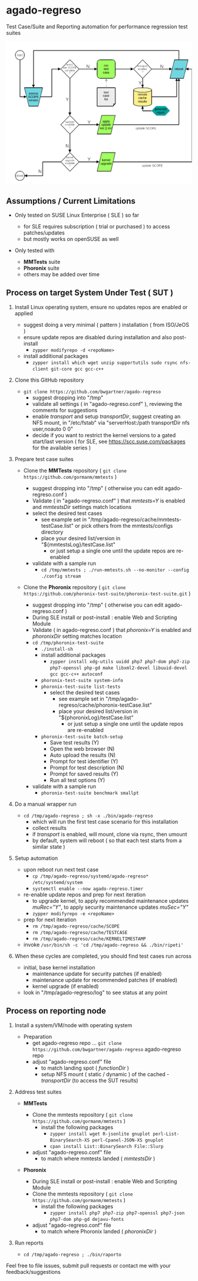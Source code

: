 # agado-regreso

Test Case/Suite and Reporting automation for performance regression test suites

![FlowChart](/images/AgadoRegreso-FlowChart.png)


## Assumptions / Current Limitations

- Only tested on SUSE Linux Enterprise ( SLE ) so far
  - for SLE requires subscription ( trial or purchased ) to access patches/updates
  - but mostly works on openSUSE as well

- Only tested with
  - **MMTests** suite
  - **Phoronix** suite
  - others may be added over time

## Process on target System Under Test ( SUT )

1. Install Linux operating system, ensure no updates repos are enabled or applied
   - suggest doing a very minimal ( pattern ) installation ( from ISO/JeOS )
   - ensure update repos are disabled during installation and also post-install
     - `zypper modifyrepo -d <repoName>`
   - install additional packages
     - `zypper install which wget unzip supportutils sudo rsync nfs-client git-core gcc gcc-c++`

2. Clone this GitHub repository
   - `git clone https://github.com/bwgartner/agado-regreso`
     - suggest dropping into "/tmp"
     - validate all settings ( in "agado-regreso.conf" ), reviewing the comments for suggestions
     - enable _transport_ and setup _transportDir_, suggest creating an NFS mount, in "/etc/fstab" via "serverHost:/path transportDir nfs user,noauto 0 0"
     - decide if you want to restrict the kernel versions to a gated start/last version ( for SLE, see https://scc.suse.com/packages for the available series )

3. Prepare test case suites
   - Clone the **MMTests** repository ( `git clone https://github.com/gormanm/mmtests` )
     - suggest dropping into "/tmp" ( otherwise you can edit agado-regreso.conf )
     - Validate ( in "agado-regreso.conf" ) that _mmtests=Y_ is enabled and _mmtestsDir_ settings match locations
     - select the desired test cases
       - see example set in "/tmp/agado-regreso/cache/mmtests-testCase.list" or pick others from the mmtests/configs directory
       - place your desired list/version in "${mmtestsLog}/testCase.list"
         - or just setup a single one until the update repos are re-enabled
     - validate with a sample run
       - `cd /tmp/mmtests ; ./run-mmtests.sh --no-monitor --config ./config stream`

   - Clone the **Phoronix** repository ( `git clone https://github.com/phoronix-test-suite/phoronix-test-suite.git` )
     - suggest dropping into "/tmp" ( otherwise you can edit agado-regreso.conf )
     - During SLE install or post-install : enable Web and Scripting Module
     - Validate ( in agado-regreso.conf ) that _phoronix=Y_ is enabled and _phoronixDir_ setting matches location
     - `cd /tmp/phoronix-test-suite`
       - `./install-sh`
       - install additional packages
         - `zypper install xdg-utils uuidd php7 php7-dom php7-zip php7-openssl php-gd make libxml2-devel libuuid-devel gcc gcc-c++ autoconf`
       - `phoronix-test-suite system-info`
       - `phoronix-test-suite list-tests`
         - select the desired test cases
           - see example set in "/tmp/agado-regreso/cache/phoronix-testCase.list"
           - place your desired list/version in "${phoronixLog}/testCase.list"
             - or just setup a single one until the update repos are re-enabled
       - `phoronix-test-suite batch-setup`
         - Save test results (Y)
         - Open the web browser (N)
         - Auto upload the results (N)
         - Prompt for test identifier (Y)
         - Prompt for test description (N)
         - Prompt for saved results (Y)
         - Run all test options (Y)
     - validate with a sample run
       - `phoronix-test-suite benchmark smallpt`

4. Do a manual wrapper run
   - `cd /tmp/agado-regreso ; sh -x ./bin/agado-regreso`
      - which will run the first test case scenario for this installation
      - collect results
      - if _transport_ is enabled, will mount, clone via rsync, then umount
      - by default, system will reboot ( so that each test starts from a similar state )

5. Setup automation
   - upon reboot run next test case
     - `cp /tmp/agado-regreso/systemd/agado-regreso* /etc/systemd/system`
     - `systemctl enable --now agado-regreso.timer`
   - re-enable update repos and prep for next iteration
     - to upgrade kernel, to apply recommended maintenance updates _muRec="Y"_, to apply security maintenance updates _muSec="Y"_
     - `zypper modifyrepo -e <repoName>`
   - prep for next iteration
     - `rm /tmp/agado-regreso/cache/SCOPE`
     - `rm /tmp/agado-regreso/cache/TESTCASE`
     - `rm /tmp/agado-regreso/cache/KERNELTIMESTAMP`
   - invoke `/usr/bin/sh -c 'cd /tmp/agado-regreso && ./bin/ripeti'`

6. When these cycles are completed, you should find test cases run across
   - initial, base kernel installation
     - maintenance update for security patches (if enabled)
     - maintenance update for recommended patches (if enabled)
     - kernel upgrade (if enabled)
   - look in "/tmp/agado-regreso/log" to see status at any point

## Process on reporting node

1. Install a system/VM/node with operating system
   - Preparation
     - get agado-regreso repo ... `git clone https://github.com/bwgartner/agado-regreso` agado-regreso repo
     - adjust "agado-regreso.conf" file
       - to match landing spot ( _functionDir_ )
       - setup NFS mount ( static / dynamic ) of the cached - _transportDir_ (to access the SUT results)

2. Address test suites

   - **MMTests**
     - Clone the mmtests repository ( `git clone https://github.com/gormanm/mmtests` )
       - install the following packages
         - `zypper install wget R-jsonlite gnuplot perl-List-BinarySearch-XS perl-Cpanel-JSON-XS gnuplot`
         - `cpan install List::BinarySearch File::Slurp`
     - adjust "agado-regreso.conf" file
       - to match where mmtests landed ( _mmtestsDir_ )

   - **Phoronix**
     - During SLE install or post-install : enable Web and Scripting Module
     - Clone the mmtests repository ( `git clone https://github.com/gormanm/mmtests` )
       - install the following packages
         - `zypper install php7 php7-zip php7-openssl php7-json php7-dom php-gd dejavu-fonts`
     - adjust "agado-regreso.conf" file
       - to match where Phoronix landed ( _phoronixDir_ )
2. Run reports
   - `cd /tmp/agado-regreso ; ./bin/raporto`

Feel free to file issues, submit pull requests or contact me with your feedback/suggestions
